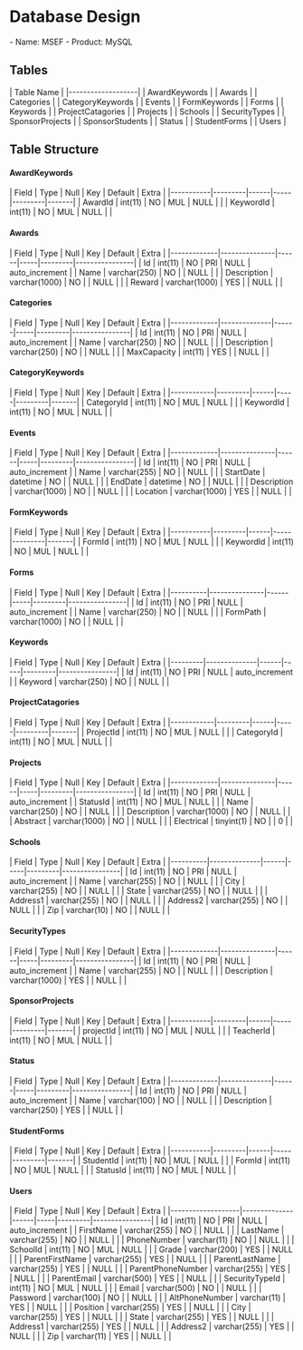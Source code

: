 <h1>Database Design</h1>
- Name: MSEF
- Product: MySQL

<h2>Tables</h2>
| Table Name        |
|-------------------|
| AwardKeywords     |
| Awards            |
| Categories        |
| CategoryKeywords  |
| Events            |
| FormKeywords      |
| Forms             |
| Keywords          |
| ProjectCatagories |
| Projects          |
| Schools           |
| SecurityTypes     |
| SponsorProjects   |
| SponsorStudents   |
| Status            |
| StudentForms      |
| Users             |

<h2>Table Structure</h2>
<h4>AwardKeywords</h4>
| Field     | Type    | Null | Key | Default | Extra |
|-----------|---------|------|-----|---------|-------|
| AwardId   | int(11) | NO   | MUL | NULL    |       |
| KeywordId | int(11) | NO   | MUL | NULL    |       |

<h4>Awards</h4>
| Field       | Type          | Null | Key | Default | Extra          |
|-------------|---------------|------|-----|---------|----------------|
| Id          | int(11)       | NO   | PRI | NULL    | auto_increment |
| Name        | varchar(250)  | NO   |     | NULL    |                |
| Description | varchar(1000) | NO   |     | NULL    |                |
| Reward      | varchar(1000) | YES  |     | NULL    |                |

<h4>Categories</h4>
| Field       | Type         | Null | Key | Default | Extra          |
|-------------|--------------|------|-----|---------|----------------|
| Id          | int(11)      | NO   | PRI | NULL    | auto_increment |
| Name        | varchar(250) | NO   |     | NULL    |                |
| Description | varchar(250) | NO   |     | NULL    |                |
| MaxCapacity | int(11)      | YES  |     | NULL    |                |

<h4>CategoryKeywords</h4>
| Field      | Type    | Null | Key | Default | Extra |
|------------|---------|------|-----|---------|-------|
| CategoryId | int(11) | NO   | MUL | NULL    |       |
| KeywordId  | int(11) | NO   | MUL | NULL    |       |

<h4>Events</h4>
| Field       | Type          | Null | Key | Default | Extra          |
|-------------|---------------|------|-----|---------|----------------|
| Id          | int(11)       | NO   | PRI | NULL    | auto_increment |
| Name        | varchar(255)  | NO   |     | NULL    |                |
| StartDate   | datetime      | NO   |     | NULL    |                |
| EndDate     | datetime      | NO   |     | NULL    |                |
| Description | varchar(1000) | NO   |     | NULL    |                |
| Location    | varchar(1000) | YES  |     | NULL    |                |

<h4>FormKeywords</h4>
| Field     | Type    | Null | Key | Default | Extra |
|-----------|---------|------|-----|---------|-------|
| FormId    | int(11) | NO   | MUL | NULL    |       |
| KeywordId | int(11) | NO   | MUL | NULL    |       |

<h4>Forms</h4>
| Field    | Type          | Null | Key | Default | Extra          |
|----------|---------------|------|-----|---------|----------------|
| Id       | int(11)       | NO   | PRI | NULL    | auto_increment |
| Name     | varchar(250)  | NO   |     | NULL    |                |
| FormPath | varchar(1000) | NO   |     | NULL    |                |

<h4>Keywords</h4>
| Field   | Type         | Null | Key | Default | Extra          |
|---------|--------------|------|-----|---------|----------------|
| Id      | int(11)      | NO   | PRI | NULL    | auto_increment |
| Keyword | varchar(250) | NO   |     | NULL    |                |

<h4>ProjectCatagories</h4>
| Field      | Type    | Null | Key | Default | Extra |
|------------|---------|------|-----|---------|-------|
| ProjectId  | int(11) | NO   | MUL | NULL    |       |
| CategoryId | int(11) | NO   | MUL | NULL    |       |

<h4>Projects</h4>
| Field       | Type          | Null | Key | Default | Extra          |
|-------------|---------------|------|-----|---------|----------------|
| Id          | int(11)       | NO   | PRI | NULL    | auto_increment |
| StatusId    | int(11)       | NO   | MUL | NULL    |                |
| Name        | varchar(250)  | NO   |     | NULL    |                |
| Description | varchar(1000) | NO   |     | NULL    |                |
| Abstract    | varchar(1000) | NO   |     | NULL    |                |
| Electrical  | tinyint(1)    | NO   |     | 0       |                |

<h4>Schools</h4>
| Field    | Type         | Null | Key | Default | Extra          |
|----------|--------------|------|-----|---------|----------------|
| Id       | int(11)      | NO   | PRI | NULL    | auto_increment |
| Name     | varchar(255) | NO   |     | NULL    |                |
| City     | varchar(255) | NO   |     | NULL    |                |
| State    | varchar(255) | NO   |     | NULL    |                |
| Address1 | varchar(255) | NO   |     | NULL    |                |
| Address2 | varchar(255) | NO   |     | NULL    |                |
| Zip      | varchar(10)  | NO   |     | NULL    |                |

<h4>SecurityTypes</h4>
| Field       | Type          | Null | Key | Default | Extra          |
|-------------|---------------|------|-----|---------|----------------|
| Id          | int(11)       | NO   | PRI | NULL    | auto_increment |
| Name        | varchar(255)  | NO   |     | NULL    |                |
| Description | varchar(1000) | YES  |     | NULL    |                |

<h4>SponsorProjects</h4>
| Field     | Type    | Null | Key | Default | Extra |
|-----------|---------|------|-----|---------|-------|
| projectId | int(11) | NO   | MUL | NULL    |       |
| TeacherId | int(11) | NO   | MUL | NULL    |       |

<h4>Status</h4>
| Field       | Type         | Null | Key | Default | Extra          |
|-------------|--------------|------|-----|---------|----------------|
| Id          | int(11)      | NO   | PRI | NULL    | auto_increment |
| Name        | varchar(100) | NO   |     | NULL    |                |
| Description | varchar(250) | YES  |     | NULL    |                |

<h4>StudentForms</h4>
| Field     | Type    | Null | Key | Default | Extra |
|-----------|---------|------|-----|---------|-------|
| StudentId | int(11) | NO   | MUL | NULL    |       |
| FormId    | int(11) | NO   | MUL | NULL    |       |
| StatusId  | int(11) | NO   | MUL | NULL    |       |

<h4>Users</h4>
| Field             | Type         | Null | Key | Default | Extra          |
|-------------------|--------------|------|-----|---------|----------------|
| Id                | int(11)      | NO   | PRI | NULL    | auto_increment |
| FirstName         | varchar(255) | NO   |     | NULL    |                |
| LastName          | varchar(255) | NO   |     | NULL    |                |
| PhoneNumber       | varchar(11)  | NO   |     | NULL    |                |
| SchoolId          | int(11)      | NO   | MUL | NULL    |                |
| Grade             | varchar(200) | YES  |     | NULL    |                |
| ParentFirstName   | varchar(255) | YES  |     | NULL    |                |
| ParentLastName    | varchar(255) | YES  |     | NULL    |                |
| ParentPhoneNumber | varchar(255) | YES  |     | NULL    |                |
| ParentEmail       | varchar(500) | YES  |     | NULL    |                |
| SecurityTypeId    | int(11)      | NO   | MUL | NULL    |                |
| Email             | varchar(500) | NO   |     | NULL    |                |
| Password          | varchar(100) | NO   |     | NULL    |                |
| AltPhoneNumber    | varchar(11)  | YES  |     | NULL    |                |
| Position          | varchar(255) | YES  |     | NULL    |                |
| City              | varchar(255) | YES  |     | NULL    |                |
| State             | varchar(255) | YES  |     | NULL    |                |
| Address1          | varchar(255) | YES  |     | NULL    |                |
| Address2          | varchar(255) | YES  |     | NULL    |                |
| Zip               | varchar(11)  | YES  |     | NULL    |                |


